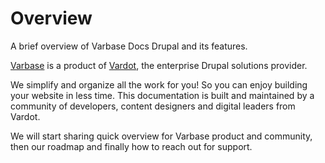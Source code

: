 # Overview

A brief overview of Varbase Docs Drupal and its features.

[Varbase](https://www.drupal.org/project/varbase) is a product of [Vardot](https://www.vardot.com/), the enterprise Drupal solutions provider.

We simplify and organize all the work for you! So you can enjoy building your website in less time. This documentation is built and maintained by a community of developers, content designers and digital leaders from Vardot.

We will start sharing quick overview for Varbase product and community, then our roadmap and finally how to reach out for support.&#x20;
